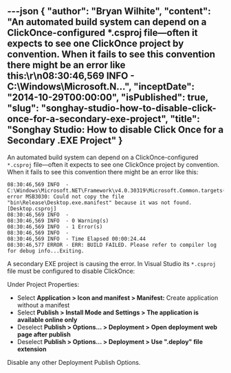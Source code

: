 ---json
{
  "author": "Bryan Wilhite",
  "content": "An automated build system can depend on a ClickOnce-configured *.csproj file—often it expects to see one ClickOnce project by convention. When it fails to see this convention there might be an error like this:\r\n08:30:46,569 INFO  - C:\\Windows\\Microsoft.N...",
  "inceptDate": "2014-10-29T00:00:00",
  "isPublished": true,
  "slug": "songhay-studio-how-to-disable-click-once-for-a-secondary-exe-project",
  "title": "Songhay Studio: How to disable Click Once for a Secondary .EXE Project"
}
---

An automated build system can depend on a ClickOnce-configured `*.csproj` file—often it expects to see one ClickOnce project by convention. When it fails to see this convention there might be an error like this:

    08:30:46,569 INFO  - C:\Windows\Microsoft.NET\Framework\v4.0.30319\Microsoft.Common.targets(4426,5): error MSB3030: Could not copy the file "bin\Release\Desktop.exe.manifest" because it was not found. [Desktop.csproj]
    08:30:46,569 INFO  -
    08:30:46,569 INFO  - 0 Warning(s)
    08:30:46,569 INFO  - 1 Error(s)
    08:30:46,569 INFO  -
    08:30:46,569 INFO  - Time Elapsed 00:00:24.44
    08:30:46,577 ERROR - ERR: BUILD FAILED. Please refer to compiler log for debug info...Exiting.

A secondary EXE project is causing the error. In Visual Studio its `*.csproj` file must be configured to disable ClickOnce:

Under Project Properties:

*   Select **Application &gt; Icon and manifest &gt; Manifest:** Create application without a manifest
*   Select **Publish &gt; Install Mode and Settings &gt; The application is available online only**
*   Deselect **Publish &gt; Options… &gt; Deployment &gt; Open deployment web page after publish**
*   Deselect **Publish &gt; Options… &gt; Deployment &gt; Use ".deploy" file extension**

Disable any other Deployment Publish Options.
